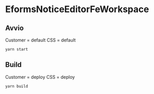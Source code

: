 # EformsNoticeEditorFeWorkspace

## Avvio

Customer = default
CSS = default

`yarn start`

## Build

Customer = deploy
CSS = deploy

`yarn build`
